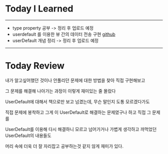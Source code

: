 # Today I Learned

---

- type property 공부 -> 정리 후 업로드 예정
- userdefault 를 이용한 뷰 간의 데이터 전송 구현 [github](https://github.com/VincentGeranium/Swift-Study/tree/master/2019-05-11-UserDefault-Study)
- userDefault 개념 정리 -> 정리 후 업로드 예정

---

# Today Review

내가 알고싶어했던 것이나 안풀리던 문제에 대한 방법을 찾아 직접 구현해보고

그 문제를 해결해 나아가는 과정이 이렇게 재미있는 줄 몰랐다

UserDefault에 대해서 책으로만 보고 넘겼는데, 무슨 말인지 도통 모르겠다가도

직접 문제에 봉착하고 그게 이 UserDefault로 해결하는 문제였구나 하고 직접 그 문제를

UserDefault를 이용해 다시 해결하니 모르고 넘어가거나 가볍게 생각하고 까먹었던 UserDefault의 내용들도 

머리 속에 더욱 더 잘 자리잡고 공부하는것 같지 않게 재미가 있다.